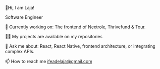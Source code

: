 
👋Hi, I am Laja!

Software Engineer

🔧 Currently working on: The frontend of Nextrole, Thrivefund & Tour.

👨‍💻 My projects are available on my repositories

🔎 Ask me about: React, React Native, frontend architecture, or integrating complex APIs.

📫 How to reach me ifeadelaja@gmail.com

